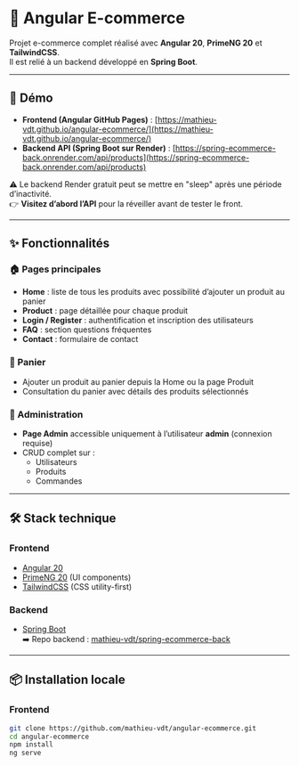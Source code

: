 # 🛒 Angular E-commerce

Projet e-commerce complet réalisé avec **Angular 20**, **PrimeNG 20** et **TailwindCSS**.  
Il est relié à un backend développé en **Spring Boot**.

---

## 🚀 Démo

- **Frontend (Angular GitHub Pages)** : [https://mathieu-vdt.github.io/angular-ecommerce/](https://mathieu-vdt.github.io/angular-ecommerce/)  
- **Backend API (Spring Boot sur Render)** : [https://spring-ecommerce-back.onrender.com/api/products](https://spring-ecommerce-back.onrender.com/api/products)

⚠️ Le backend Render gratuit peut se mettre en "sleep" après une période d’inactivité.  
👉 **Visitez d’abord l’API** pour la réveiller avant de tester le front.

---

## ✨ Fonctionnalités

### 🏠 Pages principales
- **Home** : liste de tous les produits avec possibilité d’ajouter un produit au panier  
- **Product** : page détaillée pour chaque produit  
- **Login / Register** : authentification et inscription des utilisateurs  
- **FAQ** : section questions fréquentes  
- **Contact** : formulaire de contact  

### 🛒 Panier
- Ajouter un produit au panier depuis la Home ou la page Produit  
- Consultation du panier avec détails des produits sélectionnés  

### 🔑 Administration
- **Page Admin** accessible uniquement à l’utilisateur **admin** (connexion requise)  
- CRUD complet sur :
  - Utilisateurs
  - Produits
  - Commandes

---

## 🛠️ Stack technique

### Frontend
- [Angular 20](https://angular.dev/)
- [PrimeNG 20](https://primeng.org/) (UI components)
- [TailwindCSS](https://tailwindcss.com/) (CSS utility-first)

### Backend
- [Spring Boot](https://spring.io/projects/spring-boot)  
➡️ Repo backend : [mathieu-vdt/spring-ecommerce-back](https://github.com/mathieu-vdt/spring-ecommerce-back)

---

## 📦 Installation locale

### Frontend
```bash
git clone https://github.com/mathieu-vdt/angular-ecommerce.git
cd angular-ecommerce
npm install
ng serve
